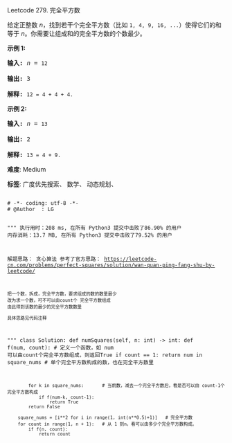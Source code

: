 Leetcode 279. 完全平方数
<p>给定正整数&nbsp;<em>n</em>，找到若干个完全平方数（比如&nbsp;<code>1, 4, 9, 16, ...</code>）使得它们的和等于<em> n</em>。你需要让组成和的完全平方数的个数最少。</p>


<p><strong>示例&nbsp;1:</strong></p>



<pre><strong>输入:</strong> <em>n</em> = <code>12</code>

<strong>输出:</strong> 3 

<strong>解释: </strong><code>12 = 4 + 4 + 4.</code></pre>



<p><strong>示例 2:</strong></p>



<pre><strong>输入:</strong> <em>n</em> = <code>13</code>

<strong>输出:</strong> 2

<strong>解释: </strong><code>13 = 4 + 9.</code></pre>





 **难度**: Medium



 **标签**: 广度优先搜索、 数学、 动态规划、 





<div class="hcb_wrap">
<pre class="prism undefined-numbers lang-python" data-lang="Python"><code>
# -*- coding: utf-8 -*-
# @Author  : LG

"""
执行用时：208 ms, 在所有 Python3 提交中击败了86.90% 的用户
内存消耗：13.7 MB, 在所有 Python3 提交中击败了79.52% 的用户

解题思路：
    贪心算法
    参考了官方思路：  https://leetcode-cn.com/problems/perfect-squares/solution/wan-quan-ping-fang-shu-by-leetcode/

    把一个数，拆成，完全平方数，要求组成的数的数量最少
    改为求一个数，可不可以由count个 完全平方数组成
    由此得到该数的最少的完全平方数数量

    具体思路见代码注释
"""
class Solution:
    def numSquares(self, n: int) -> int:
        def f(num, count):  # 定义一个函数，如 num 可以由count个完全平方数组成，则返回True
            if count == 1:
                return num in square_nums   # 单个完全平方数构成的数，也在完全平方数里

            for k in square_nums:       # 当前数，减去一个完全平方数后，看是否可以由 count-1个 完全平方数构成
                if f(num-k, count-1):
                    return True
            return False

        square_nums = [i**2 for i in range(1, int(n**0.5)+1)]   # 完全平方数
        for count in range(1, n + 1):   # 从 1 到n，看可以由多少个完全平方数构成。
            if f(n, count):
                return count
</code></pre></div>
